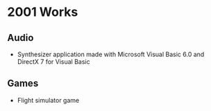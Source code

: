 2001 Works
==========

Audio
-----

- Synthesizer application made with Microsoft Visual Basic 6.0 and DirectX 7 for Visual Basic

Games
-----

- Flight simulator game
